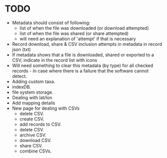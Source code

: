 # TODO
- Metadata should consist of following:
    - list of when the file was downloaded (or download attempted)
    - list of when the file was shared (or share attempted)
    - will need an explanation of 'attempt' if that is necessary
- Record download, share & CSV inclusion attempts in metadata in record json (txt)
- If metadata shows that a file is downloaded, shared or exported to a CSV, indicate in the record list with icons
- Will need something to clear this metadata (by type) for all checked records - in case where there is a failure that the software cannot detect.
- Adding custom taxa.
- indexDB.
- file system storage.
- Dealing with lat/lon
- Add mapping details
- New page for dealing with CSVs
  - delete CSV.
  - create CSV.
  - add records to CSV.
  - delete CSV.
  - archive CSV.
  - download CSV.
  - share CSV.
  - combine CSVs.

